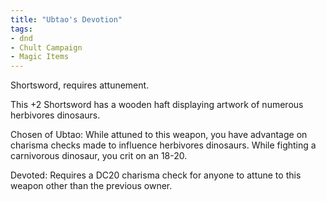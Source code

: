 ```yaml
---
title: "Ubtao's Devotion"
tags: 
- dnd
- Chult Campaign
- Magic Items
---
```


Shortsword, requires attunement.

This +2 Shortsword has a wooden haft displaying artwork of numerous herbivores dinosaurs.

Chosen of Ubtao: While attuned to this weapon, you have advantage on charisma checks made to influence herbivores dinosaurs. While fighting a carnivorous dinosaur, you crit on an 18-20.

Devoted: Requires a DC20 charisma check for anyone to attune to this weapon other than the previous owner.

